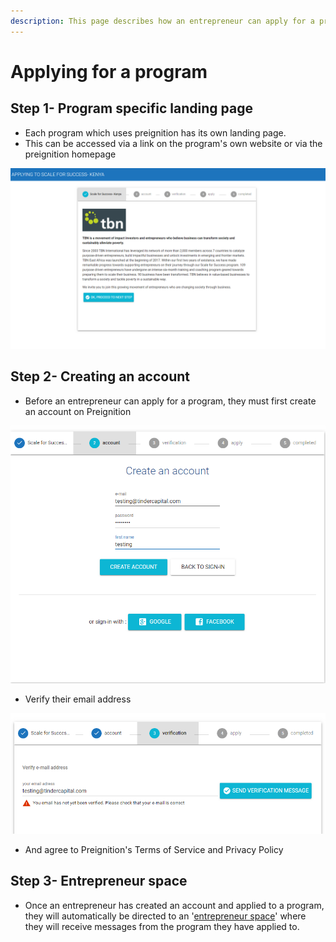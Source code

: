 ```yaml
---
description: This page describes how an entrepreneur can apply for a program.
---
```


# Applying for a program

## Step 1- Program specific landing page

* Each program which uses preignition has its own landing page.
* This can be accessed via a link on the program's own website or via the preignition homepage

![Example of the landing page for TBN Kenya](../.gitbook/assets/image%20%2837%29.png)

## Step 2- Creating an account

* Before an entrepreneur can apply for a program, they must first create an account on Preignition

![](../.gitbook/assets/image%20%2834%29.png)

* Verify their email address

![](../.gitbook/assets/image%20%28160%29.png)

* And agree to Preignition's Terms of Service and Privacy Policy

## Step 3-  Entrepreneur space

* Once an entrepreneur has created an account and applied to a program, they will automatically be directed to an '[entrepreneur space](entrepreneur-space.md)' where they will receive messages from the program they have applied to.

